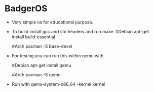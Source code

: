 BadgerOS
========

* Very simple os for educational purpose.

* To build install gcc and std headers and run make.
    #Debian
    apt-get install build-essential
    
    #Arch
    pacman -S base-devel

* For testing you can run this within qemu with:

  #Debian
  apt-get install qemu
  
  #Arch
  pacman -S qemu

* Run with
  qemu-system-x86_64 -kernel kernel
